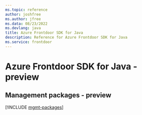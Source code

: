 ```yaml
---
ms.topic: reference
author: joshfree
ms.author: jfree
ms.data: 08/23/2022
ms.devlang: java
title: Azure Frontdoor SDK for Java
description: Reference for Azure Frontdoor SDK for Java
ms.service: frontdoor
---
```

# Azure Frontdoor SDK for Java - preview

## Management packages - preview
[!INCLUDE [mgmt-packages](frontdoor-mgmt-index.md)]